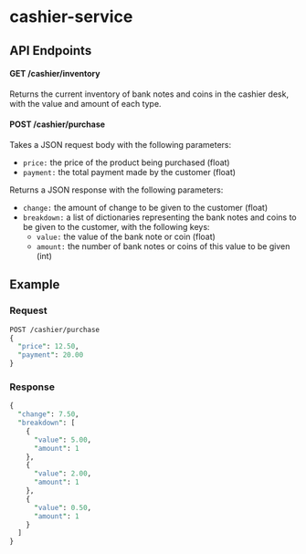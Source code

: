 # cashier-service

## API Endpoints
#### GET /cashier/inventory
Returns the current inventory of bank notes and coins in the cashier desk, with the value and amount of each type.
#### POST /cashier/purchase
Takes a JSON request body with the following parameters:

- `price:` the price of the product being purchased (float)
- `payment:` the total payment made by the customer (float)

Returns a JSON response with the following parameters:

- `change:` the amount of change to be given to the customer (float)
- `breakdown:` a list of dictionaries representing the bank notes and coins to be given to the customer, with the following keys:
  - `value:` the value of the bank note or coin (float)
  - `amount:` the number of bank notes or coins of this value to be given (int)

## Example
### Request
```Perl
POST /cashier/purchase
{
  "price": 12.50,
  "payment": 20.00
}
```
### Response
```Perl
{
  "change": 7.50,
  "breakdown": [
    {
      "value": 5.00,
      "amount": 1
    },
    {
      "value": 2.00,
      "amount": 1
    },
    {
      "value": 0.50,
      "amount": 1
    }
  ]
}
```
